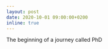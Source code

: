```yaml
---
layout: post
date: 2020-10-01 09:00:00+0200
inline: true
---
```


The beginning of a journey called PhD